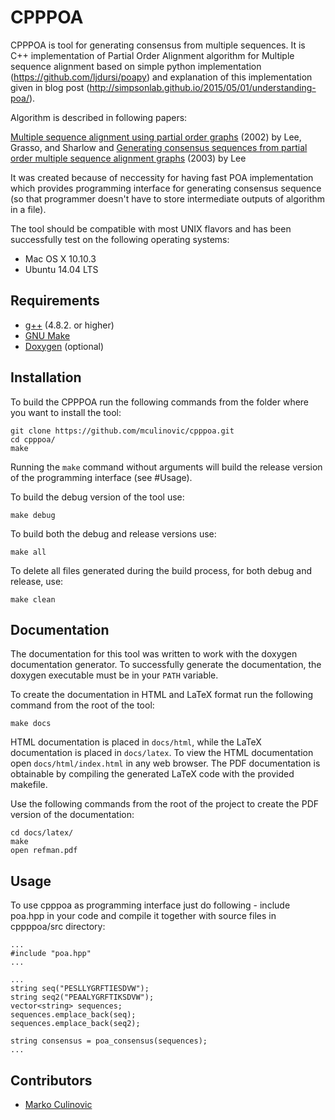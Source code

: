 # CPPPOA

CPPPOA is tool for generating consensus from multiple sequences. It is C++ implementation of Partial Order Alignment algorithm for Multiple sequence alignment based on simple python implementation (https://github.com/ljdursi/poapy) and explanation of this implementation given in blog post (http://simpsonlab.github.io/2015/05/01/understanding-poa/).

Algorithm is described in following papers:

[Multiple sequence alignment using partial order graphs](http://bioinformatics.oxfordjournals.org/content/18/3/452.short) (2002) by Lee, Grasso, and Sharlow
 and
[Generating consensus sequences from partial order multiple sequence alignment graphs](http://bioinformatics.oxfordjournals.org/content/19/8/999.short) (2003) by Lee

It was created because of neccessity for having fast POA implementation which provides programming interface for generating consensus sequence (so that programmer doesn't have to store intermediate outputs of algorithm in a file).

The tool should be compatible with most UNIX flavors and has been successfully test on the following operating systems:

- Mac OS X 10.10.3
- Ubuntu 14.04 LTS

## Requirements
- [g++][3] (4.8.2. or higher)
- [GNU Make][2]
- [Doxygen][1] (optional)

## Installation

To build the CPPPOA run the following commands from the folder where you want to install the tool:

	git clone https://github.com/mculinovic/cpppoa.git
	cd cpppoa/
	make

Running the `make` command without arguments will build the release version of the programming interface (see #Usage).

To build the debug version of the tool use:

	make debug

To build both the debug and release versions use:

	make all

To delete all files generated during the build process, for both debug and release, use:

	make clean

## Documentation

The documentation for this tool was written to work with the doxygen documentation generator. To successfully generate the documentation, the doxygen executable must be in your `PATH` variable.

To create the documentation in HTML and LaTeX format run the following command from the root of the tool:

	make docs

HTML documentation is placed in `docs/html`, while the LaTeX documentation is placed in `docs/latex`. To view the HTML documentation open `docs/html/index.html` in any web browser. The PDF documentation is obtainable by compiling the generated LaTeX code with the provided makefile.

Use the following commands from the root of the project to create the PDF version of the documentation:

	cd docs/latex/
	make
	open refman.pdf


## Usage

To use cpppoa as programming interface just do following - include poa.hpp in your code and compile it together with source files in cppppoa/src directory:


```
...
#include "poa.hpp"
...
```
```
...
string seq("PESLLYGRFTIESDVW");
string seq2("PEAALYGRFTIKSDVW");
vector<string> sequences;
sequences.emplace_back(seq);
sequences.emplace_back(seq2);

string consensus = poa_consensus(sequences);
...
```

## Contributors

- [Marko Culinovic](marko.culinovic@gmail.com)

[1]: http://www.stack.nl/~dimitri/doxygen/ "Doxygen"
[2]: http://www.gnu.org/software/make/ "GNU Make"
[3]: https://gcc.gnu.org "g++"